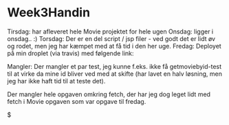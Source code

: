 # Week3Handin

Tirsdag: har afleveret hele Movie projektet for hele ugen
Onsdag: ligger i onsdag.. :)
Torsdag: Der er en del script / jsp filer - ved godt det er lidt øv og rodet,
         men jeg har kæmpet med at få tid i den her uge.
Fredag: Deployet på min droplet (via travis) med følgende link:


Mangler:
Der mangler et par test, jeg kunne f.eks. ikke få getmoviebyid-test til at virke da mine id bliver ved med at skifte (har lavet en halv løsning, men jeg har ikke haft tid til at teste det).

Der mangler hele opgaven omkring fetch, der har jeg dog leget lidt med fetch i Movie opgaven som var opgave til fredag. 

$

